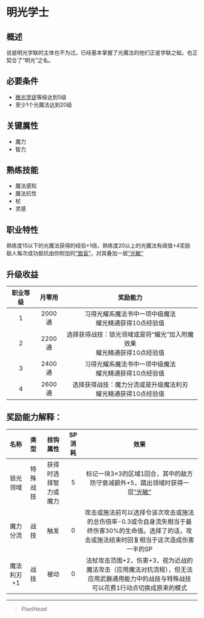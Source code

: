 # 明光学士

## 概述

说是明光学联的主体也不为过。已经基本掌握了光魔法的他们正是学联之础，也正契合了“明光”之名。

## 必要条件

* <a href="../lightApprentice" target="_blank">微光学徒</a>等级达到5级
* 至少1个光魔法达到20级

## 关键属性

* 魔力
* 智力

## 熟练技能

* 魔法感知
* 魔法抗性
* 杖
* 灵感
  
## 职业特性

熟练度15以下的光魔法获得的经验+1倍，熟练度20以上的光魔法有阈值+4奖励<br>敌人每次成功抵抗由你附加的<a href="../../../../status/normal/#致盲" target="_blank">“致盲”</a>，对其叠加一层<a href="../../../../status/mark/#光敏" target="_blank">“光敏”</a>

## 升级收益

职业等级|月零用|奖励能力
:--:|:--:|:--:
1|2000通|习得光耀系魔法书中一项中级魔法<br>耀光精通获得10点经验值
2|2200通|选择获得战技：锁光领域或是将“耀光”加入附魔效果<br>耀光精通获得10点经验值
3|2400通|习得光耀系魔法书中一项中级魔法<br>耀光精通获得10点经验值
4|2600通|选择获得战技：魔力分流或是升级魔法利刃<br>耀光精通获得10点经验值


## 奖励能力解释：

名称|类型|挂钩属性|SP消耗|效果
:--:|:--:|:--:|:--:|:--:
锁光领域|特殊战技|获得时选择智力或魔力|5|标记一块3×3的区域1回合，其中的敌方防守衰减额外+5，踏出领域时获得一层<a href="../../../../status/mark/#光敏" target="_blank">“光敏”</a>
魔力分流|战技|触发|0|攻击或施法前可以选择令该次攻击或施法的总伤倍率-0.3或令自身流失相当于最终伤害30%的生命值。选择了的话，攻击或施法结束时回复相当于这次造成伤害一半的SP
魔法利刃+1|战技|被动|0|法杖攻击范围+2，伤害+3，视为近战的魔法攻击（应用魔法对抗流程），但无法应用武器通用能力中的战技与特殊战技<br>可以花费1行动点切换成原来的模式

---

> *PixelHead*